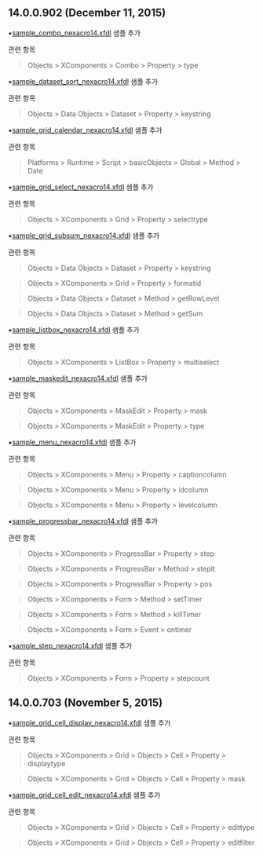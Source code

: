 ## 14.0.0.902 (December 11, 2015)

:black_small_square:[sample_combo_nexacro14.xfdl](https://raw.githubusercontent.com/nexacro/sample_nexacro_platform/master/Base/sample_combo_nexacro14.xfdl) 샘플 추가

관련 항목
> Objects > XComponents > Combo > Property > type

:black_small_square:[sample_dataset_sort_nexacro14.xfdl](https://raw.githubusercontent.com/nexacro/sample_nexacro_platform/master/Base/sample_dataset_sort_nexacro14.xfdl) 샘플 추가

관련 항목
> Objects > Data Objects > Dataset > Property > keystring

:black_small_square:[sample_grid_calendar_nexacro14.xfdl](https://raw.githubusercontent.com/nexacro/sample_nexacro_platform/master/Base/sample_grid_calendar_nexacro14.xfdl) 샘플 추가

관련 항목
> Platforms > Runtime > Script > basicObjects > Global > Method > Date

:black_small_square:[sample_grid_select_nexacro14.xfdl](https://raw.githubusercontent.com/nexacro/sample_nexacro_platform/master/Base/sample_grid_select_nexacro14.xfdl) 샘플 추가

관련 항목
> Objects > XComponents > Grid > Property > selecttype

:black_small_square:[sample_grid_subsum_nexacro14.xfdl](https://raw.githubusercontent.com/nexacro/sample_nexacro_platform/master/Base/sample_grid_subsum_nexacro14.xfdl) 샘플 추가

관련 항목
> Objects > Data Objects > Dataset > Property > keystring

> Objects > XComponents > Grid > Property > formatid

> Objects > Data Objects > Dataset > Method > getRowLevel

> Objects > Data Objects > Dataset > Method > getSum

:black_small_square:[sample_listbox_nexacro14.xfdl](https://raw.githubusercontent.com/nexacro/sample_nexacro_platform/master/Base/sample_listbox_nexacro14.xfdl) 샘플 추가

관련 항목
> Objects > XComponents > ListBox > Property > multiselect

:black_small_square:[sample_maskedit_nexacro14.xfdl](https://raw.githubusercontent.com/nexacro/sample_nexacro_platform/master/Base/sample_maskedit_nexacro14.xfdl) 샘플 추가

관련 항목
> Objects > XComponents > MaskEdit > Property > mask

> Objects > XComponents > MaskEdit > Property > type

:black_small_square:[sample_menu_nexacro14.xfdl](https://raw.githubusercontent.com/nexacro/sample_nexacro_platform/master/Base/sample_menu_nexacro14.xfdl) 샘플 추가

관련 항목
> Objects > XComponents > Menu > Property > captioncolumn

> Objects > XComponents > Menu > Property > idcolumn

> Objects > XComponents > Menu > Property > levelcolumn

:black_small_square:[sample_progressbar_nexacro14.xfdl](https://raw.githubusercontent.com/nexacro/sample_nexacro_platform/master/Base/sample_progressbar_nexacro14.xfdl) 샘플 추가

관련 항목

> Objects > XComponents > ProgressBar > Property > step

> Objects > XComponents > ProgressBar > Method > stepIt

> Objects > XComponents > ProgressBar > Property > pos

> Objects > XComponents > Form > Method > setTimer

> Objects > XComponents > Form > Method > killTimer

> Objects > XComponents > Form > Event > ontimer


:black_small_square:[sample_step_nexacro14.xfdl](https://raw.githubusercontent.com/nexacro/sample_nexacro_platform/master/Base/sample_step_nexacro14.xfdl) 샘플 추가

관련 항목
> Objects > XComponents > Form > Property > stepcount


## 14.0.0.703 (November 5, 2015)

:black_small_square:[sample_grid_cell_display_nexacro14.xfdl](https://raw.githubusercontent.com/nexacro/sample_nexacro_platform/master/Base/sample_grid_cell_display_nexacro14.xfdl) 샘플 추가

관련 항목
> Objects > XComponents > Grid > Objects > Cell > Property > displaytype

> Objects > XComponents > Grid > Objects > Cell > Property > mask



:black_small_square:[sample_grid_cell_edit_nexacro14.xfdl](https://raw.githubusercontent.com/nexacro/sample_nexacro_platform/master/Base/sample_grid_cell_edit_nexacro14.xfdl) 샘플 추가

관련 항목
> Objects > XComponents > Grid > Objects > Cell > Property > edittype

> Objects > XComponents > Grid > Objects > Cell > Property > editfilter
